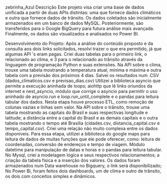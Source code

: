 zebrinha_Azul
Descrição 
Este projeto visa criar uma base de dados unificada a partir de duas APIs distintas: uma que fornece dados climáticos e outra que fornece dados de trânsito. Os dados coletados são inicialmente armazenados em um banco de dados MySQL. 
Posteriormente, são transferidos para o Google BigQuery para futura análise mais avançada. Finalmente, os dados são visualizados e analisados no Power BI.

Desenvolvimento do Projeto: 
Após a análise do conteúdo proposto e da consulta aos dois links solicitados, resolvi trazer o que era permitido, já que algumas API 's eram pagas. Criei duas tabelas para o primeiro link, o relacionado ao clima,
e 3 para o relacionado ao trânsito através da linguagem de programação Python e suas extensões. Na API sobre o clima, trouxe uma tabela mostrando a temperatura atual, mínima e máxima e outra tabela com a previsão dos próximos 4 dias. 
Salvei os resultados num .CSV (dados_climaticos.csv e previsao_dias.csv) Utilizei a biblioteca asyncio que permite a execução aninhada de loops; aiohttp que lê links oriundos da internet e nest_asyncio, módulo que corrige o asyncio para permitir o uso aninhado de asyncio.run e loop.run_until_complete 
e o pandas para leitura tabular dos dados. Nesta etapa houve processo ETL, como remoção de colunas vazias e linhas sem valor. Na API sobre o trânsito, trouxe uma tabela mostrando as capitais do Brasil e suas respectivas longitude e latitude; a distância entre a capital do Brasil e as demais capitais 
e o outra tabela mostrando o tempo até Brasília (cidades.csv, distancia_capital.csv e tempo_capital.csv). Criei uma relação não muito complexa entre os dados disponíveis. 
Para essa etapa, utilizei a biblioteca do google maps para leitura de dados de muitas funções que ele pode oferecer, como: leitura de coordenadas, conversão de endereços e tempo de viagem. Módulo datetime para manipulação de datas e horas e o pandas para leitura tabular. 
No Mysql, criei a modelagem lógica e seus respectivos relacionamentos; a criação da tabela física e a inserção dos valores. 
Os dados foram armazenados num Data warehouse no Bigquery, o link será disponibilizado; No Power Bi, foram feitos dois dashboards, um de clima e outro de trânsito, os dois com conceitos simples e dinâmicos.
